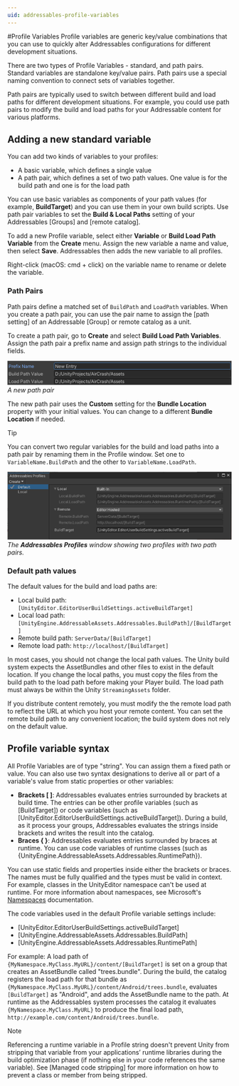 ```yaml
---
uid: addressables-profile-variables
---
```


#Profile Variables
Profile variables are generic key/value combinations that you can use to quickly alter Addressables configurations for different development situations.

There are two types of Profile Variables - standard, and path pairs.  Standard variables are standalone key/value pairs.  Path pairs use a special naming convention to connect sets of variables together.

Path pairs are typically used to switch between different build and load paths for different development situations.  For example, you could use path pairs to modify the build and load paths for your Addressable content for various platforms. 

## Adding a new standard variable

You can add two kinds of variables to your profiles: 

* A basic variable, which defines a single value
* A path pair, which defines a set of two path values. One value is for the build path and one is for the load path

You can use basic variables as components of your path values (for example, **BuildTarget**) and you can use them in your own build scripts. Use path pair variables to set the **Build & Local Paths** setting of your Addressables [Groups] and [remote catalog]. 

To add a new Profile variable, select either **Variable** or **Build Load Path Variable** from the **Create** menu. Assign the new variable a name and value, then select **Save**. Addressables then adds the new variable to all profiles.

Right-click (macOS: cmd + click) on the variable name to rename or delete the variable.

### Path Pairs

Path pairs define a matched set of `BuildPath` and `LoadPath` variables. When you create a path pair, you can use the pair name to assign the [path setting] of an Addressable [Group] or remote catalog as a unit. 

To create a path pair, go to **Create** and select **Build Load Path Variables**. Assign the path pair a prefix name and assign path strings to the individual fields. 

![](../../images/addr_profiles_pair_prompt.png) <br/>*A new path pair*

The new path pair uses the **Custom** setting for the **Bundle Location** property with your initial values. You can change to a different **Bundle Location** if needed.

> [!TIP]
> You can convert two regular variables for the build and load paths into a path pair by renaming them in the Profile window. Set one to `VariableName.BuildPath` and the other to `VariableName.LoadPath`.

![Path pairs grouped by a common prefix and separated by a period.](../../images/ProfilesWithPathPairsExample1.png)</br>
_The **Addressables Profiles** window showing two profiles with two path pairs._

### Default path values

The default values for the build and load paths are:

* Local build path: `[UnityEditor.EditorUserBuildSettings.activeBuildTarget]`
* Local load path: `[UnityEngine.AddressableAssets.Addressables.BuildPath]/[BuildTarget]`
* Remote build path: `ServerData/[BuildTarget]`
* Remote load path: `http://localhost/[BuildTarget]`

In most cases, you should not change the local path values. The Unity build system expects the AssetBundles and other files to exist in the default location. If you change the local paths, you must copy the files from the build path to the load path before making your Player build. The load path must always be within the Unity `StreamingAssets` folder.

If you distribute content remotely, you must modify the the remote load path to reflect the URL at which you host your remote content. You can set the remote build path to any convenient location; the build system does not rely on the default value. 

## Profile variable syntax

All Profile Variables are of type "string". You can assign them a fixed path or value. You can also use two syntax designations to derive all or part of a variable's value from static properties or other variables:

* __Brackets [ ]__:  Addressables evaluates entries surrounded by brackets at build time. The entries can be other profile variables (such as [BuildTarget]) or code variables (such as [UnityEditor.EditorUserBuildSettings.activeBuildTarget]). During a build, as it process your groups, Addressables evaluates the strings inside brackets and writes the result into the catalog.
* __Braces { }__: Addressables evaluates entries surrounded by braces at runtime. You can use code variables of runtime classes (such as {UnityEngine.AddressableAssets.Addressables.RuntimePath}).

You can use static fields and properties inside either the brackets or braces. The names must be fully qualified and the types must be valid in context. For example, classes in the UnityEditor namespace can't be used at runtime. For more information about namespaces, see Microsoft's [Namespaces](https://docs.unity3d.com/Manual/Namespaces.html) documentation.

The code variables used in the default Profile variable settings include:

* [UnityEditor.EditorUserBuildSettings.activeBuildTarget]
* [UnityEngine.AddressableAssets.Addressables.BuildPath]
* [UnityEngine.AddressableAssets.Addressables.RuntimePath]

For example: 
A load path of `{MyNamespace.MyClass.MyURL}/content/[BuildTarget]` is set on a group that creates an AssetBundle called "trees.bundle". During the build, the catalog registers the load path for that bundle as `{MyNamespace.MyClass.MyURL}/content/Android/trees.bundle`, evaluates `[BuildTarget]` as "Android", and adds the AssetBundle name to the path. At runtime as the Addressables system processes the catalog it evaluates `{MyNamespace.MyClass.MyURL}` to produce the final load path, `http://example.com/content/Android/trees.bundle`. 

> [!NOTE]
> Referencing a runtime variable in a Profile string doesn't prevent Unity from stripping that variable from your applications’ runtime libraries during the build optimization phase (if nothing else in your code references the same variable). See [Managed code stripping] for more information on how to prevent a class or member from being stripped.